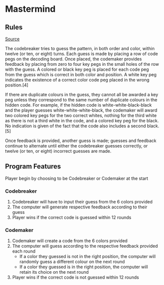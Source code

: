 # Mastermind

## Rules
[Source](cardgamedatabase.fandom.com)

The codebreaker tries to guess the pattern, in both order and color, within twelve (or ten, or eight) turns. Each guess is made by placing a row of code pegs on the decoding board. Once placed, the codemaker provides feedback by placing from zero to four key pegs in the small holes of the row with the guess. A colored or black key peg is placed for each code peg from the guess which is correct in both color and position. A white key peg indicates the existence of a correct color code peg placed in the wrong position.[4]

If there are duplicate colours in the guess, they cannot all be awarded a key peg unless they correspond to the same number of duplicate colours in the hidden code. For example, if the hidden code is white-white-black-black and the player guesses white-white-white-black, the codemaker will award two colored key pegs for the two correct whites, nothing for the third white as there is not a third white in the code, and a colored key peg for the black. No indication is given of the fact that the code also includes a second black.[5]

Once feedback is provided, another guess is made; guesses and feedback continue to alternate until either the codebreaker guesses correctly, or twelve (or ten, or eight) incorrect guesses are made. 

## Program Features
Player begin by choosing to be Codebreaker or Codemaker at the start
### Codebreaker
1. Codebreaker will have to input their guess from the 6 colors provided
2. The computer will generate respective feedback according to their guess
3. Player wins if the correct code is guessed within 12 rounds

### Codemaker
1. Codemaker will create a code from the 6 colors provided
2. The computer will guess according to the respective feedback provided each round
    - If a color they guessed is not in the right position, the computer will randomly guess a different colour on the next round
    - If a color they guessed is in the right position, the computer will retain its choice on the next round
3. Player wins if the correct code is not guessed within 12 rounds
